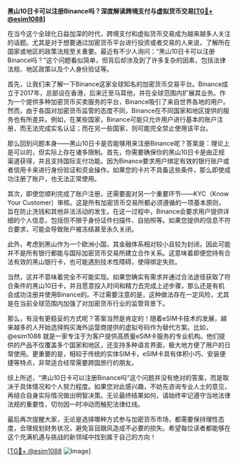 **黑山10日卡可以注册Binance吗？深度解读跨境支付与虚拟货币交易[[TG💪+ @esim1088](https://t.me/s/esim1088)]**

在当今这个全球化日益加深的时代，跨境支付和虚拟货币交易成为越来越多人关注的话题。尤其是对于想要通过加密货币平台进行投资或者交易的人来说，了解所在国家或地区的政策法规至关重要。最近有不少人询问：“黑山10日卡可以注册Binance吗？”这个问题看似简单，但背后却涉及到了许多复杂的因素，包括法律法规、地区政策以及个人身份验证等。

首先，让我们来了解一下Binance这家全球知名的加密货币交易平台。Binance成立于2017年，总部设在香港，后来迁至马耳他，并在全球范围内扩展其业务。作为一个提供多种加密货币买卖服务的平台，Binance吸引了来自世界各地的用户。然而，由于各国对加密货币监管的态度不同，Binance在不同国家和地区提供的服务也有所差异。例如，在某些国家，Binance可能只允许用户进行基本的账户注册，而无法完成实名认证；而在另一些国家，则可能完全禁止使用该平台。

那么回到问题本身——黑山10日卡是否能够用来注册Binance呢？答案是：理论上是可以的，但实际上存在诸多限制。首先，你需要确保你的黑山10日卡是由正规渠道获得，并且支持国际支付功能。因为Binance要求用户绑定有效的银行账户或者信用卡来进行身份验证和资金操作。如果您的卡片不具备这些条件，那么即使成功注册了账户，也无法正常使用。

其次，即使您顺利完成了账户注册，还需要面对另一个重要环节——KYC（Know Your Customer）审核。这是所有加密货币交易所都必须遵循的一项基本原则，旨在防止洗钱和其他非法活动的发生。在这一过程中，Binance会要求用户提供详细的个人信息，包括但不限于身份证件扫描件、自拍照等。如果您提供的信息不符合要求，可能会导致账户被冻结甚至永久关闭。

此外，考虑到黑山作为一个欧洲小国，其金融体系相对较小且较为封闭，因此可能并不是所有银行都能与国际加密货币交易所建立合作关系。这意味着即便您持有合法有效的黑山银行卡，也可能遇到技术性障碍，使得绑定失败。

当然，这并不意味着完全不可能实现。如果您确实有需求并通过合法途径获取了符合条件的黑山10日卡，并且愿意投入时间和精力去完成上述步骤，那么还是有机会成功注册并使用Binance的。不过需要注意的是，这种做法存在一定风险，尤其是在当前全球范围内加强了对加密货币行业的监管背景下。

那么，有没有更稳妥的方式呢？答案当然是肯定的！随着eSIM卡技术的发展，越来越多的人开始选择购买海外运营商提供的虚拟号码作为替代方案。比如，@esim1088 就是一家专注于为客户提供高质量eSIM卡服务的专业机构。他们提供的产品不仅覆盖多个国家和地区，还支持多种语言界面，极大地方便了用户的日常使用。更重要的是，相较于传统的实体SIM卡，eSIM卡具有体积小巧、安装便捷等特点，非常适合经常需要跨国旅行的朋友。

综上所述，“黑山10日卡可以注册Binance吗”这个问题并没有绝对的答案，而是取决于具体情况和个人努力程度。如果您对此感兴趣，不妨先咨询专业人士的意见，再结合自身实际情况做出明智决策。无论最终结果如何，请始终牢记遵守当地法律法规的重要性，切勿因一时冲动而触犯法律红线。

最后再次提醒大家，无论是选择哪种方式参与加密货币市场，都需要保持理性态度，合理规划财务状况，避免盲目跟风造成不必要的损失。希望每位读者都能够在这个充满机遇与挑战的新领域中找到属于自己的方向！

[[TG💪+ @esim1088](https://t.me/s/esim1088) ![Image](https://i.postimg.cc/4NQfJmqS/Snipaste-2025-05-13-00-14-12.png)]